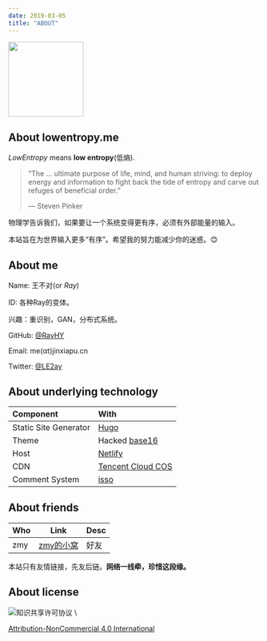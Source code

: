```yaml
---
date: 2019-03-05
title: "ABOUT"
---
```


<img src="/favicon.svg" width="150" height="150"/>

## About lowentropy.me

*LowEntropy* means **low entropy**(低熵).

> “The … ultimate purpose of life, mind, and human striving: to deploy energy and information to fight back the tide of entropy and carve out refuges of beneficial order.”
>
> — Steven Pinker

物理学告诉我们，如果要让一个系统变得更有序，必须有外部能量的输入。

本站旨在为世界输入更多“有序”。希望我的努力能减少你的迷惑。:blush:

## About me

Name: 王不对(or *Ray*)

ID: 各种Ray的变体。

兴趣：重识别，GAN，分布式系统。

GitHub: [@RayHY](https://github.com/RayHY/)

Email: me(αt)jinxiapu.cn

Twitter: [@LE2ay](https://twitter.com/LE2ay)

## About underlying technology

| Component             | With                                                            |
| :-------------------- | :-------------------------------------------------------------- |
| Static Site Generator | [Hugo](https://gohugo.io/)                                      |
| Theme                 | Hacked [base16](https://github.com/htdvisser/hugo-base16-theme) |
| Host                  | [Netlify](https://www.netlify.com/)                             |
| CDN                   | [Tencent Cloud COS](https://cloud.tencent.com/product/cos)      |
| Comment System        | [isso](https://posativ.org/isso/)                               |

## About friends

| Who | Link                                 | Desc |
| --- | ------------------------------------ | ---- |
| zmy | [zmy的小窝](https://blog.zmyme.com/) | 好友 |

本站只有友情链接，先友后链。**网络一线牵，珍惜这段缘。**

## About license

![知识共享许可协议](https://lowentropy.jinxiapu.cn/img/creativecommons.png) \

[Attribution-NonCommercial 4.0 International](http://creativecommons.org/licenses/by-nc/4.0/)
